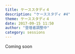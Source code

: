 ```yaml
---
title: ケーススタディ４
description: "ケーススタディ #4"
theme: ケーススタディ４
date: 2017-09-15 11:50
author: "登壇者調整中"
category: sessions
---
```

Coming soon
